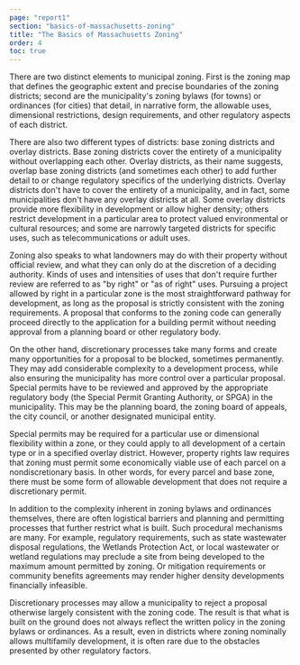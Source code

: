 ```yaml
---
page: "report1"
section: "basics-of-massachusetts-zoning"
title: "The Basics of Massachusetts Zoning"
order: 4
toc: true
---
```

There are two distinct elements to municipal zoning. First is the zoning map that defines the geographic extent and precise boundaries of the zoning districts; second are the municipality's zoning bylaws (for towns) or ordinances (for cities) that detail, in narrative form, the allowable uses, dimensional restrictions, design requirements, and other regulatory aspects of each district.

There are also two different types of districts: base zoning districts and overlay districts. Base zoning districts cover the entirety of a municipality without overlapping each other. Overlay districts, as their name suggests, overlap base zoning districts (and sometimes each other) to add further detail to or change regulatory specifics of the underlying districts. Overlay districts don't have to cover the entirety of a municipality, and in fact, some municipalities don't have any overlay districts at all. Some overlay districts provide more flexibility in development or allow higher density; others restrict development in a particular area to protect valued environmental or cultural resources; and some are narrowly targeted districts for specific uses, such as telecommunications or adult uses.

Zoning also speaks to what landowners may do with their property without official review, and what they can only do at the discretion of a deciding authority. Kinds of uses and intensities of uses that don't require further review are referred to as "by right" or "as of right" uses. Pursuing a project allowed by right in a particular zone is the most straightforward pathway for development, as long as the proposal is strictly consistent with the zoning requirements. A proposal that conforms to the zoning code can generally proceed directly to the application for a building permit without needing approval from a planning board or other regulatory body.

On the other hand, discretionary processes take many forms and create many opportunities for a proposal to be blocked, sometimes permanently. They may add considerable complexity to a development process, while also ensuring the municipality has more control over a particular proposal. Special permits have to be reviewed and approved by the appropriate regulatory body (the Special Permit Granting Authority, or SPGA) in the municipality. This may be the planning board, the zoning board of appeals, the city council, or another designated municipal entity.

Special permits may be required for a particular use or dimensional flexibility within a zone, or they could apply to all development of a certain type or in a specified overlay district. However, property rights law requires that zoning must permit some economically viable use of each parcel on a nondiscretionary basis. In other words, for every parcel and base zone, there must be some form of allowable development that does not require a discretionary permit.

In addition to the complexity inherent in zoning bylaws and ordinances themselves, there are often logistical barriers and planning and permitting processes that further restrict what is built. Such procedural mechanisms are many. For example, regulatory requirements, such as state wastewater disposal regulations, the Wetlands Protection Act, or local wastewater or wetland regulations may preclude a site from being developed to the maximum amount permitted by zoning. Or mitigation requirements or community benefits agreements may render higher density developments financially infeasible.

Discretionary processes may allow a municipality to reject a proposal otherwise largely consistent with the zoning code. The result is that what is built on the ground does not always reflect the written policy in the zoning bylaws or ordinances. As a result, even in districts where zoning nominally allows multifamily development, it is often rare due to the obstacles presented by other regulatory factors.